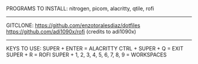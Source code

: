 PROGRAMS TO INSTALL:
nitrogen, picom, alacritty, qtile, rofi
______________________________________________________________
GITCLONE: 
https://github.com/enzotoralesdiaz/dotfiles
https://github.com/adi1090x/rofi (credits to adi1090x)
______________________________________________________________
KEYS TO USE: 
SUPER + ENTER = ALACRITTY
CTRL + SUPER + Q  = EXIT
SUPER + R = ROFI
SUPER + 1, 2, 3, 4, 5, 6, 7, 8, 9 = WORKSPACES
